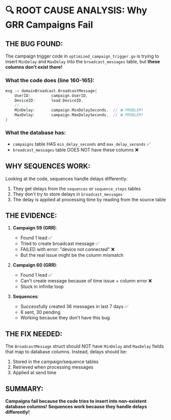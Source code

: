 # 🔍 ROOT CAUSE ANALYSIS: Why GRR Campaigns Fail

## THE BUG FOUND:

The campaign trigger code in `optimized_campaign_trigger.go` is trying to insert `MinDelay` and `MaxDelay` into the `broadcast_messages` table, but **these columns don't exist there!**

### What the code does (line 160-165):
```go
msg := domainBroadcast.BroadcastMessage{
    UserID:         campaign.UserID,
    DeviceID:       lead.DeviceID,
    // ...
    MinDelay:       campaign.MinDelaySeconds,  // ❌ PROBLEM!
    MaxDelay:       campaign.MaxDelaySeconds,  // ❌ PROBLEM!
}
```

### What the database has:
- `campaigns` table HAS `min_delay_seconds` and `max_delay_seconds` ✅
- `broadcast_messages` table DOES NOT have these columns ❌

## WHY SEQUENCES WORK:

Looking at the code, sequences handle delays differently:
1. They get delays from the `sequences` or `sequence_steps` tables
2. They don't try to store delays in `broadcast_messages`
3. The delay is applied at processing time by reading from the source table

## THE EVIDENCE:

1. **Campaign 59 (GRR)**: 
   - Found 1 lead ✅
   - Tried to create broadcast message ✅
   - FAILED with error: "device not connected" ❌
   - But the real issue might be the column mismatch

2. **Campaign 60 (GRR)**:
   - Found 1 lead ✅
   - Can't create message because of time issue + column error ❌
   - Stuck in infinite loop

3. **Sequences**:
   - Successfully created 36 messages in last 7 days ✅
   - 6 sent, 30 pending
   - Working because they don't have this bug

## THE FIX NEEDED:

The `BroadcastMessage` struct should NOT have `MinDelay` and `MaxDelay` fields that map to database columns. Instead, delays should be:
1. Stored in the campaign/sequence tables
2. Retrieved when processing messages
3. Applied at send time

## SUMMARY:

**Campaigns fail because the code tries to insert into non-existent database columns!**
**Sequences work because they handle delays differently!**
